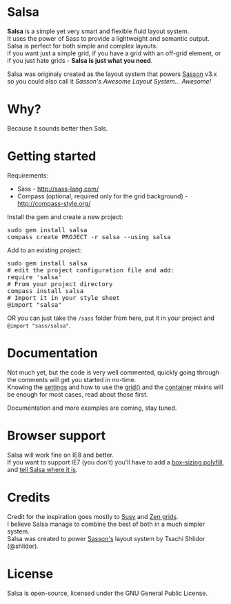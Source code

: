 Salsa
===

**Salsa** is a simple yet very smart and flexible fluid layout system.  
It uses the power of Sass to provide a lightweight and semantic output.  
Salsa is perfect for both simple and complex layouts.  
if you want just a simple grid, if you have a grid with an off-grid element, or
if you just hate grids - **Salsa is just what you need**.

Salsa was originaly created as the layout system that powers [Sasson](http://drupal.org/project/sasson) v3.x
so you could also call it _Sasson's Awesome Layout System... Awesome!_


Why?
===
Because it sounds better then Sals.


Getting started
===

Requirements:

- Sass - http://sass-lang.com/
- Compass (optional, required only for the grid background) - http://compass-style.org/

Install the gem and create a new project:
<pre>
sudo gem install salsa
compass create PROJECT -r salsa --using salsa
</pre>

Add to an existing project:
<pre>
sudo gem install salsa
# edit the project configuration file and add:
require 'salsa'
# From your project directory
compass install salsa
# Import it in your style sheet
@import "salsa"
</pre>
    
OR you can just take the ```/sass``` folder from here, put it in your project and ````@import "sass/salsa"````.


Documentation
===
Not much yet, but the code is very well commented, quickly going through the comments 
will get you started in no-time.  
Knowing the [settings](https://github.com/tsi/Salsa/blob/master/sass/_settings.scss) 
and how to use the [grid()](https://github.com/tsi/Salsa/blob/master/sass/_layout.scss#L87-124) 
and the [container](https://github.com/tsi/Salsa/blob/master/sass/_layout.scss#L31-34) mixins
will be enough for most cases, read about those first.

Documentation and more examples are coming, stay tuned.


Browser support
===
Salsa will work fine on IE8 and better.  
If you want to support IE7 (you don't) you'll have to add a [box-sizing polyfill](https://github.com/Schepp/box-sizing-polyfill),
and [tell Salsa where it is](https://github.com/tsi/Salsa/blob/master/sass/_settings.scss#L22-28).


Credits
===

Credit for the inspiration goes mostly to [Susy](http://susy.oddbird.net/) and [Zen grids](http://zengrids.com/).  
I believe Salsa manage to combine the best of both in a much simpler system.  
Salsa was created to power [Sasson's](http://drupal.org/project/sasson) layout system by Tsachi Shlidor (@shlidor).


License
===
Salsa is open-source, licensed under the GNU General Public License.
